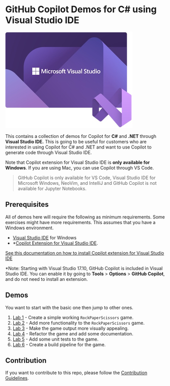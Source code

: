 # GitHub Copilot Demos for C# using Visual Studio IDE

![Microsoft Visual Studio ODE](./images/icon-vs.jpg)

This contains a collection of demos for Copilot for **C#** and **.NET** through **Visual Studio IDE.** This is going to be useful for customers who are interested in using Copilot for C# and .NET and want to use Copilot to generate code through Visual Studio IDE.

Note that Copilot extension for Visual Studio IDE is **only available for Windows**. If you are using Mac, you can use Copilot through VS Code.

> GitHub Copilot is only available for VS Code, Visual Studio IDE for Microsoft Windows, NeoVim, and IntelliJ and GitHub Copilot is not available for Jupyter Notebooks.

## Prerequisites

All of demos here will require the following as minimum requirements. Some exercises might have more requirements. This assumes that you have a Windows environment.

- [Visual Studio IDE](https://visualstudio.microsoft.com/downloads/) for Windows
- *[Copilot Extension for Visual Studio IDE](https://marketplace.visualstudio.com/items?itemName=GitHub.Copilot).

[See this documentation on how to install Copilot extension for Visual Studio IDE](./CopilotExtensionVS)

*Note: Starting with Visual Studio 17.10, GitHub Copilot is included in Visual Studio IDE. You can enable it by going to **Tools** > **Options** > **GitHub Copilot**, and do not need to install an extension.

## Demos

You want to start with the basic one then jump to other ones.

1. [Lab 1](./Labs/RPS-Lab-1/README.md) - Create a simple working `RockPaperScissors` game.
1. [Lab 2](./Labs/RPS-Lab-2/README.md) - Add more functionality to the `RockPaperScissors` game.
1. [Lab 3](./Labs/RPS-Lab-3/README.md) - Make the game output more visually appealing.
1. [Lab 4](./Labs/RPS-Lab-4/README.md) - Refactor the game and add some documentation.
1. [Lab 5](./Labs/RPS-Lab-5/README.md) - Add some unit tests to the game.
1. [Lab 6](./Labs/RPS-Lab-6/README.md) - Create a build pipeline for the game.

## Contribution

If you want to contribute to this repo, please follow the [Contribution Guidelines](CONTRIBUTING.md).
